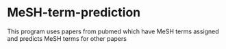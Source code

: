 # MeSH-term-prediction
This program uses papers from pubmed which have MeSH terms assigned and predicts MeSH terms for other papers

